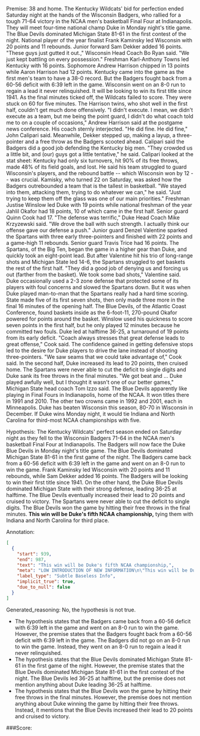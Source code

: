 
Premise:
38 and home. The Kentucky Wildcats' bid for perfection ended Saturday night at the hands of the Wisconsin Badgers, who rallied for a tough 71-64 victory in the NCAA men's basketball Final Four at Indianapolis. They will meet four-time national champ Duke in Monday night's title game. The Blue Devils dominated Michigan State 81-61 in the first contest of the night. National player of the year finalist Frank Kaminsky led Wisconsin with 20 points and 11 rebounds. Junior forward Sam Dekker added 16 points. "These guys just gutted it out.," Wisconsin Head Coach Bo Ryan said. "We just kept battling on every possession." Freshman Karl-Anthony Towns led Kentucky with 16 points. Sophomore Andrew Harrison chipped in 13 points while Aaron Harrison had 12 points. Kentucky came into the game as the first men's team to have a 38-0 record. But the Badgers fought back from a 60-56 deficit with 6:39 left in the game. Wisconsin went on an 8-0 run to regain a lead it never relinquished. It will be looking to win its first title since 1941. As the final minutes ticked off, the Wildcats failed to score. They were stuck on 60 for five minutes. The Harrison twins, who shot well in the first half, couldn't get much done offensively. "I didn't execute. I mean, we didn't execute as a team, but me being the point guard, I didn't do what coach told me to on a couple of occasions," Andrew Harrison said at the postgame news conference. His coach sternly interjected. "He did fine. He did fine," John Calipari said. Meanwhile, Dekker stepped up, making a layup, a three-pointer and a free throw as the Badgers scooted ahead. Calipari said the Badgers did a good job defending the Kentucky big men. "They crowded us a little bit, and (our) guys got a little tentative," he said. Calipari looked at the stat sheet: Kentucky had only six turnovers, hit 90% of its free throws, made 48% of its field goals, and lost. He said his team struggled to guard Wisconsin's players, and the rebound battle -- which Wisconsin won by 12 -- was crucial. Kamisky, who turned 22 on Saturday, was asked how the Badgers outrebounded a team that is the tallest in basketball. "We stayed into them, attacking them, trying to do whatever we can," he said. "Just trying to keep them off the glass was one of our main priorities." Freshman Justise Winslow led Duke with 19 points while national freshman of the year Jahlil Okafor had 18 points, 10 of which came in the first half. Senior guard Quinn Cook had 17. "The defense was terrific," Duke Head Coach Mike Krzyzewski said. "We drove the ball with such strength. I actually think our offense gave our defense a push." Junior guard Denzel Valentine sparked the Spartans with three early three-pointers and finished with 22 points and a game-high 11 rebounds. Senior guard Travis Trice had 16 points. The Spartans, of the Big Ten, began the game in a higher gear than Duke, and quickly took an eight-point lead. But after Valentine hit his trio of long-range shots and Michigan State led 14-6, the Spartans struggled to get baskets the rest of the first half. "They did a good job of denying us and forcing us out (farther from the basket). We took some bad shots," Valentine said. Duke occasionally used a 2-3 zone defense that protected some of its players with foul concerns and slowed the Spartans down. But it was when Duke played man-to-man that the Spartans really had a hard time scoring. State made five of its first seven shots, then only made three more in the final 16 minutes of the opening half. The Blue Devils, of the Atlantic Coast Conference, found baskets inside as the 6-foot-11, 270-pound Okafor powered for points around the basket. Winslow used his quickness to score seven points in the first half, but he only played 12 minutes because he committed two fouls. Duke led at halftime 36-25, a turnaround of 19 points from its early deficit. "Coach always stresses that great defense leads to great offense," Cook said. The confidence gained in getting defensive stops led to the desire for Duke players to drive the lane instead of shooting three-pointers. "We saw seams that we could take advantage of," Cook said. In the second half, Duke increased its lead to 20 points, then cruised home. The Spartans were never able to cut the deficit to single digits and Duke sank its free throws in the final minutes. "We got beat and ...  Duke played awfully well, but I thought it wasn't one of our better games," Michigan State head coach Tom Izzo said. The Blue Devils apparently like playing in Final Fours in Indianapolis, home of the NCAA. It won titles there in 1991 and 2010. The other two crowns came in 1992 and 2001, each in Minneapolis. Duke has beaten Wisconsin this season, 80-70 in Wisconsin in December. If Duke wins Monday night, it would tie Indiana and North Carolina for third-most NCAA championships with five.


Hypothesis:
The Kentucky Wildcats' perfect season ended on Saturday night as they fell to the Wisconsin Badgers 71-64 in the NCAA men's basketball Final Four at Indianapolis. The Badgers will now face the Duke Blue Devils in Monday night's title game. The Blue Devils dominated Michigan State 81-61 in the first game of the night. The Badgers came back from a 60-56 deficit with 6:39 left in the game and went on an 8-0 run to win the game. Frank Kaminsky led Wisconsin with 20 points and 11 rebounds, while Sam Dekker added 16 points. The Badgers will be looking to win their first title since 1941. On the other hand, the Duke Blue Devils dominated Michigan State with their strong defense, leading 36-25 at halftime. The Blue Devils eventually increased their lead to 20 points and cruised to victory. The Spartans were never able to cut the deficit to single digits. The Blue Devils won the game by hitting their free throws in the final minutes. **This win will be Duke's fifth NCAA championship,** tying them with Indiana and North Carolina for third place.

Annotation:
```json
[
  {
    "start": 939,
    "end": 987,
    "text": "This win will be Duke's fifth NCAA championship,",
    "meta": "LOW INTRODUCTION OF NEW INFORMATION\n\"This win will be Duke's fifth NCAA championship\" was not mentioned in the source content",
    "label_type": "Subtle Baseless Info",
    "implicit_true": true,
    "due_to_null": false
  }
]
```

Generated_reasoning:
No, the hypothesis is not true. 
- The hypothesis states that the Badgers came back from a 60-56 deficit with 6:39 left in the game and went on an 8-0 run to win the game. However, the premise states that the Badgers fought back from a 60-56 deficit with 6:39 left in the game. The Badgers did not go on an 8-0 run to win the game. Instead, they went on an 8-0 run to regain a lead it never relinquished. 
- The hypothesis states that the Blue Devils dominated Michigan State 81-61 in the first game of the night. However, the premise states that the Blue Devils dominated Michigan State 81-61 in the first contest of the night. The Blue Devils led 36-25 at halftime, but the premise does not mention anything about Duke leading 36-25 at halftime. 
- The hypothesis states that the Blue Devils won the game by hitting their free throws in the final minutes. However, the premise does not mention anything about Duke winning the game by hitting their free throws. Instead, it mentions that the Blue Devils increased their lead to 20 points and cruised to victory.

###Score:
